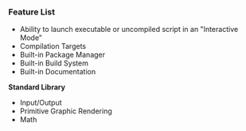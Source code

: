 ### Feature List

 - Ability to launch executable or uncompiled script in an "Interactive Mode"
 - Compilation Targets
 - Built-in Package Manager
 - Built-in Build System
 - Built-in Documentation
 

**Standard Library**
 - Input/Output
 - Primitive Graphic Rendering
 - Math